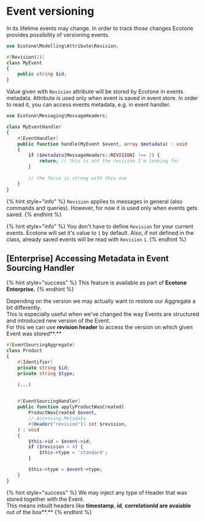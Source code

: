 # Event versioning

In its lifetime events may change. In order to track those changes Ecotone provides possibility of versioning events.&#x20;

```php
use Ecotone\Modelling\Attribute\Revision;

#[Revision(2)]
class MyEvent
{
    public string $id;
}
```

Value given with `Revision` attribute will be stored by Ecotone in events metadata. Attribute is used only when event is saved in event store. In order to read it, you can access events metadata, e.g. in event handler.

```php
use Ecotone\Messaging\MessageHeaders;

class MyEventHandler
{
    #[EventHandler]
    public function handle(MyEvent $event, array $metadata) : void
    {
        if ($metadata[MessageHeaders::REVISION] !== 2) {
            return; // this is not the revision I'm looking for
        }
        
        // the force is strong with this one
    }
}
```

{% hint style="info" %}
`Revision` applies to messages in general (also commands and queries). However, for now it is used only when events gets saved.
{% endhint %}

{% hint style="info" %}
You don't have to define `Revision` for your current events. Ecotone will set it's value to `1` by default. Also, if not defined in the class, already saved events will be read with `Revision` `1`.
{% endhint %}

## \[Enterprise] Accessing Metadata in Event Sourcing Handler

{% hint style="success" %}
This feature is available as part of **Ecotone Enterprise.**
{% endhint %}

Depending on the version we may actually want to restore our Aggregate a bit differently. \
This is especially useful when we've changed the way Events are structured and introduced new version of the Event. \
For this we can use **revision header** to access the version on which given Event was stored**.**

```php
#[EventSourcingAggregate]
class Product
{
    #[Identifier]
    private string $id;
    private string $type;

    (...)

        
    #[EventSourcingHandler]
    public function applyProductWasCreated(
        ProductWasCreated $event,
        // Accessing Metadata
        #[Header("revision")] int $revision,
    ) : void
    {
        $this->id = $event->id;
        if ($revision < 4) {
            $this->type = 'standard';
        }

        $this->type = $event->type;
    }
}
```

{% hint style="success" %}
We may inject any type of Header that was stored together with the Event. \
This means inbuilt headers like **timestamp**, **id**, **correlationId are avaiable** out of the box**.**
{% endhint %}

